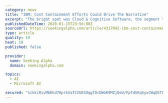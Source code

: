 ```yaml
---
category: news
title: "IBM: Cost Containment Efforts Could Drive The Narrative"
excerpt: "The bright spot was Cloud & Cognitive Software, the segment that specifically included Red ... Whether it can win against the likes of Google (GOOG), (GOOGL), Amazon (AMZN) and Microsoft (MSFT) remains to be seen. Global Business Services (\"GBS\") revenue of $4.1 billion rose 1% on growth in consulting, while Global Technology Services (\"GTS ..."
publishedDateTime: 2020-01-15T23:56:00Z
sourceUrl: https://seekingalpha.com/article/4317042-ibm-cost-containment-efforts-drive-narrative
type: article
quality: 19
heat: 19
published: false

provider:
  name: Seeking Alpha
  domain: seekingalpha.com

topics:
  - AI
  - Microsoft AI

secured: "1ckkiRivMbEhd7HprkVaTCIUESOqgfDcDWGK9MZjQeU/FpTdGKqSyuCWqQSTLmJVeVB7DSnxd17bYOqpkSjptqhyJYtRC9DpS07n0apiSjpX+7bED4fJyga2OmJYkQtaxAmPwUlq4V0kPB3++yxozF5kcfpy3SQ/DKAGqviV8w1tfYvO5feszVykW/AnfFYzxb2Y/PvUNxDcM2PU5UYwzvkrUFo5LgUgqUAx/jqkbwoMxRVqgkz6F0hcmoH0rHw2P2hVtbE6VyqyhZKcNL+Yfh04CpW4GsXUbJOEUsmRMtA=;EWBmglHZiNJDyAoMJ43iNA=="
---
```



